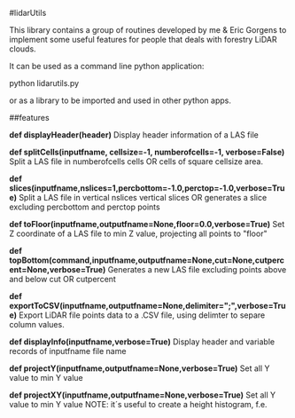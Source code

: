 #lidarUtils

This library contains a group of routines developed by me & Eric Gorgens to implement some useful features for people that deals with forestry LiDAR clouds.

It can be used as a command line python application:

python lidarutils.py <filename> <options>

or as a library to be imported and used in other python apps.

##features

**def displayHeader(header)**
Display header information of a LAS file

**def splitCells(inputfname, cellsize=-1, numberofcells=-1, verbose=False)**
Split a LAS file in numberofcells cells OR cells of square cellsize area.

**def slices(inputfname,nslices=1,percbottom=-1.0,perctop=-1.0,verbose=True)**
Split a LAS file in vertical nslices vertical slices OR generates a slice excluding percbottom and perctop points

**def toFloor(inputfname,outputfname=None,floor=0.0,verbose=True)**
Set Z coordinate of a LAS file to min Z value, projecting all points to "floor"

**def topBottom(command,inputfname,outputfname=None,cut=None,cutpercent=None,verbose=True)**
Generates a new LAS file excluding points above and below cut OR cutpercent

**def exportToCSV(inputfname,outputfname=None,delimiter=";",verbose=True)**
Export LiDAR file points data to a .CSV file, using delimter to separe column values.

**def displayInfo(inputfname,verbose=True)**
Display header and variable records of inputfname file name

**def projectY(inputfname,outputfname=None,verbose=True)**
Set all Y value to min Y value

**def projectXY(inputfname,outputfname=None,verbose=True)**
Set all Y value to min Y value
NOTE: it´s useful to create a height histogram, f.e.




